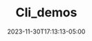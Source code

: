 ---
weight: 999
title: "Cli_demos"
description: ""
icon: "article"
date: "2023-11-30T17:13:13-05:00"
lastmod: "2023-11-30T17:13:13-05:00"
draft: true
toc: true
---